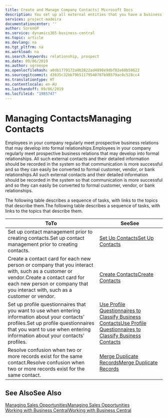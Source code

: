 ```yaml
---
title: Create and Manage Company Contacts| Microsoft Docs
description: You set up all external entities that you have a business relationship with (such as prospects, customers, vendors, and consultants) as contacts.
services: project-madeira
documentationcenter: ''
author: SorenGP
ms.service: dynamics365-business-central
ms.topic: article
ms.devlang: na
ms.tgt_pltfrm: na
ms.workload: na
ms.search.keywords: relationship, prospect
ms.date: 09/06/2019
ms.author: sgroespe
ms.openlocfilehash: a0db1779172a9b2822ad4898e9dbf82e68b58622
ms.sourcegitcommit: d3035c32bb79b51179540787b98579ac0c528cc4
ms.translationtype: HT
ms.contentlocale: en-AU
ms.lasthandoff: 09/06/2019
ms.locfileid: "1985747"
---
```

# <a name="managing-contacts"></a><span data-ttu-id="ebc8d-103">Managing Contacts</span><span class="sxs-lookup"><span data-stu-id="ebc8d-103">Managing Contacts</span></span>
<span data-ttu-id="ebc8d-104">Employees in your company regularly meet prospective business relations that may develop into formal relationships.</span><span class="sxs-lookup"><span data-stu-id="ebc8d-104">Employees in your company regularly meet prospective business relations that may develop into formal relationships.</span></span> <span data-ttu-id="ebc8d-105">All such external contacts and their detailed information should be recorded in the system so that communication is more successful and so they can easily be converted to formal customer, vendor, or bank relationships.</span><span class="sxs-lookup"><span data-stu-id="ebc8d-105">All such external contacts and their detailed information should be recorded in the system so that communication is more successful and so they can easily be converted to formal customer, vendor, or bank relationships.</span></span>

<span data-ttu-id="ebc8d-106">The following table describes a sequence of tasks, with links to the topics that describe them.</span><span class="sxs-lookup"><span data-stu-id="ebc8d-106">The following table describes a sequence of tasks, with links to the topics that describe them.</span></span>

| <span data-ttu-id="ebc8d-107">To</span><span class="sxs-lookup"><span data-stu-id="ebc8d-107">To</span></span> | <span data-ttu-id="ebc8d-108">See</span><span class="sxs-lookup"><span data-stu-id="ebc8d-108">See</span></span> |
| --- | --- |
| <span data-ttu-id="ebc8d-109">Set up contact management prior to creating contacts.</span><span class="sxs-lookup"><span data-stu-id="ebc8d-109">Set up contact management prior to creating contacts.</span></span> |[<span data-ttu-id="ebc8d-110">Set Up Contacts</span><span class="sxs-lookup"><span data-stu-id="ebc8d-110">Set Up Contacts</span></span>](marketing-setup-contacts.md) |
| <span data-ttu-id="ebc8d-111">Create a contact card for each new person or company that you interact with, such as a customer or vendor.</span><span class="sxs-lookup"><span data-stu-id="ebc8d-111">Create a contact card for each new person or company that you interact with, such as a customer or vendor.</span></span> |[<span data-ttu-id="ebc8d-112">Create Contacts</span><span class="sxs-lookup"><span data-stu-id="ebc8d-112">Create Contacts</span></span>](marketing-create-contact-companies.md) |
|<span data-ttu-id="ebc8d-113">Set up profile questionnaires that you want to use when entering information about your contacts' profiles.</span><span class="sxs-lookup"><span data-stu-id="ebc8d-113">Set up profile questionnaires that you want to use when entering information about your contacts' profiles.</span></span>|[<span data-ttu-id="ebc8d-114">Use Profile Questionnaires to Classify Business Contacts</span><span class="sxs-lookup"><span data-stu-id="ebc8d-114">Use Profile Questionnaires to Classify Business Contacts</span></span>](marketing-create-contact-profile-questionnaire.md)|
|<span data-ttu-id="ebc8d-115">Resolve confusion when two or more records exist for the same contact.</span><span class="sxs-lookup"><span data-stu-id="ebc8d-115">Resolve confusion when two or more records exist for the same contact.</span></span>|[<span data-ttu-id="ebc8d-116">Merge Duplicate Records</span><span class="sxs-lookup"><span data-stu-id="ebc8d-116">Merge Duplicate Records</span></span>](sales-how-merge-duplicate-records.md)|

## <a name="see-also"></a><span data-ttu-id="ebc8d-117">See Also</span><span class="sxs-lookup"><span data-stu-id="ebc8d-117">See Also</span></span>
[<span data-ttu-id="ebc8d-118">Managing Sales Opportunities</span><span class="sxs-lookup"><span data-stu-id="ebc8d-118">Managing Sales Opportunities</span></span>](marketing-manage-sales-opportunities.md)  
[<span data-ttu-id="ebc8d-119">Working with Business Central</span><span class="sxs-lookup"><span data-stu-id="ebc8d-119">Working with Business Central</span></span>](ui-work-product.md)  
